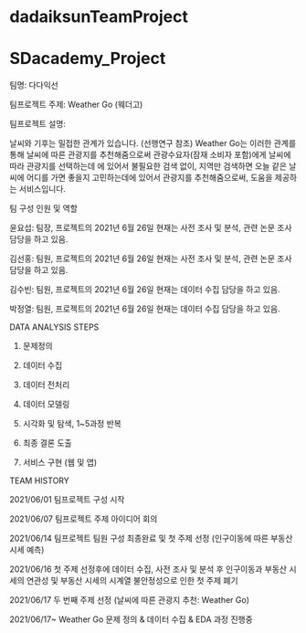 # dadaiksunTeamProject

# SDacademy_Project
팀명: 다다익선

팀프로젝트 주제: Weather Go (웨더고)

팀프로젝트 설명:

날씨와 기후는 밀접한 관계가 있습니다. (선행연구 참조)
Weather Go는 이러한 관계를 통해 날씨에 따른 관광지를 추천해줌으로써
관광수요자(잠재 소비자 포함)에게 날씨에 따라 관광지를 선택하는데 에 있어서
불필요한 검색 없이, 지역만 검색하면 오늘 같은 날씨에
어디를 가면 좋을지 고민하는데에 있어서 관광지를 추천해줌으로써,
도움을 제공하는 서비스입니다.


팀 구성 인원 및 역할

윤요섭: 팀장, 프로젝트의 2021년 6월 26일 현재는 사전 조사 및 분석, 관련 논문 조사 담당을 하고 있음.

김선홍: 팀원, 프로젝트의 2021년 6월 26일 현재는 사전 조사 및 분석, 관련 논문 조사 담당을 하고 있음.

김수빈: 팀원, 프로젝트의 2021년 6월 26일 현재는 데이터 수집 담당을 하고 있음.

박정열: 팀원, 프로젝트의 2021년 6월 26일 현재는 데이터 수집 담당을 하고 있음.


DATA ANALYSIS STEPS
1) 문제정의

2) 데이터 수집

3) 데이터 전처리

4) 데이터 모델링
 
5) 시각화 및 탐색, 1~5과정 반복
 
6) 최종 결론 도출
 
7) 서비스 구현 (웹 및 앱)


TEAM HISTORY

2021/06/01 팀프로젝트 구성 시작

2021/06/07 팀프로젝트 주제 아이디어 회의

2021/06/14 팀프로젝트 팀원 구성 최종완료 및 첫 주제 선정 (인구이동에 따른 부동산 시세 예측)

2021/06/16 첫 주제 선정후에 데이터 수집, 사전 조사 및 분석 후 인구이동과 부동산 시세의 연관성 및 부동산 시세의 시계열 불안정성으로 인한
첫 주제 폐기 

2021/06/17 두 번째 주제 선정 (날씨에 따른 관광지 추천: Weather Go)

2021/06/17~ Weather Go 문제 정의 & 데이터 수집 & EDA 과정 진행중




































